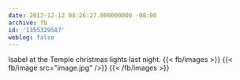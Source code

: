```yaml
---
date: 2012-12-12 08:26:27.000000000 -08:00
archive: fb
id: '1355329587'
weblog: false
---
```


Isabel at the Temple christmas lights last night.
{{< fb/images >}}
{{< fb/image src="image.jpg" />}}
{{< /fb/images >}}
